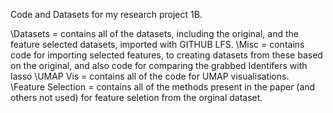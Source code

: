 Code and Datasets for my research project 1B.

\Datasets = contains all of the datasets, including the original, and the feature selected datasets, imported with GITHUB LFS.
\Misc = contains code for importing selected features, to creating datasets from these based on the original, and also code for comparing the grabbed Identifers with lasso 
\UMAP Vis = contains all of the code for UMAP visualisations. 
\Feature Selection = contains all of the methods present in the paper (and others not used) for feature seletion from the orginal dataset. 
